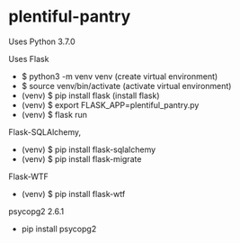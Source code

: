 # plentiful-pantry

Uses Python 3.7.0

Uses Flask
  - $ python3 -m venv venv (create virtual environment)
  - $ source venv/bin/activate (activate virtual environment)
  - (venv) $ pip install flask (install flask)
  - (venv) $ export FLASK_APP=plentiful_pantry.py
  - (venv) $ flask run

Flask-SQLAlchemy,
  - (venv) $ pip install flask-sqlalchemy
  - (venv) $ pip install flask-migrate

Flask-WTF
  - (venv) $ pip install flask-wtf

psycopg2 2.6.1
  - pip install psycopg2
